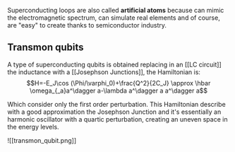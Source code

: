 Superconducting loops are also called **artificial atoms** because can mimic the electromagnetic spectrum, can simulate real elements and of course, are "easy" to create thanks to semiconductor industry.

## Transmon qubits

A type of superconducting qubits is obtained replacing in an [[LC circuit]] the inductance with a [[Josephson Junctions]], the Hamiltonian is:
$$H=-E_J\cos (\Phi/\varphi_0)+\frac{Q^2}{2C_J} \approx \hbar \omega_{_a}a^\dagger a-\lambda a^\dagger a a^\dagger a$$

Which consider only the first order perturbation. This Hamiltonian describe with a good approximation the Josephson Junction and it's essentially an harmonic oscillator with a quartic perturbation, creating an uneven space in the energy levels.

![[transmon_qubit.png]]